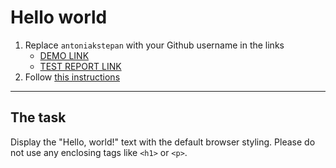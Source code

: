 # Hello world
1. Replace `antoniakstepan` with your Github username in the links
    - [DEMO LINK](https://antoniakstepan.github.io/layout_hello-world/) <br>
    - [TEST REPORT LINK](https://antoniakstepan.github.io/layout_hello-world/report/html_report/)
2. Follow [this instructions](https://mate-academy.github.io/layout_task-guideline/)
___

## The task 
Display the "Hello, world!" text with the default browser styling. Please do not 
use any enclosing tags like `<h1>` or `<p>`.
